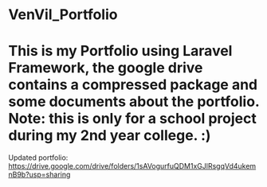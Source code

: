 # VenVil_Portfolio
# This is my Portfolio using Laravel Framework, the google drive contains a compressed package and some documents about the portfolio. Note: this is only for a school project during my 2nd year college. :)
Updated portfolio: https://drive.google.com/drive/folders/1sAVogurfuQDM1xGJlRsgqVd4ukemnB9b?usp=sharing
